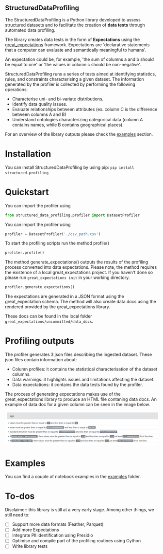 
## StructuredDataProfiling

The StructuredDataProfiling is a Python library developed to assess structured datasets and to facilitate the creation of **data tests** through automated data profiling.

The library creates data tests in the form of **Expectations** using the [great_expectations](https://www.greatexpectations.io) framework. Expectations are 'declarative statements that a computer can evaluate and semantically meaningful to humans'.

An expectation could be, for example, 'the sum of columns a and b should be equal to one' or 'the values in column c should be non-negative'.

StructuredDataProfiling runs a series of tests aimed at identifying statistics, rules, and constraints characterising a given dataset. The information generated by the profiler is collected by performing the following operations:

- Characterise uni- and bi-variate distributions.
- Identify data quality issues.
- Evaluate relationships between attributes (ex. column C is the difference between columns A and B)
- Understand ontologies characterizing categorical data (column A contains names, while B contains geographical places).

For an overview of the library outputs please check the [examples](./examples) section.

# Installation
You can install StructuredDataProfiling by using pip:
`pip install structured-profiling
`
# Quickstart
You can import the profiler using

```python
from structured_data_profiling.profiler import DatasetProfiler
```
You can import the profiler using
```python
profiler = DatasetProfiler('./csv_path.csv')
```
To start the profiling scripts run the method profile()
```python
profiler.profile()
```
The method generate_expectations() outputs the results of the profiling process converted into data expectations. Please note, the method requires the existence of a local great_expectations project.
If you haven't done so please run ```great_expectations init``` in your working directory.
```python
profiler.generate_expectations()
```
The expectations are generated in a JSON format using the great_expectation schema. The method will also create data docs using the rendered provided by the great_expectations library.

These docs can be found in the local folder ```great_expectations/uncommitted/data_docs```.

# Profiling outputs
The profiler generates 3 json files describing the ingested dataset. These json files contain information about:
- Column profiles: it contains the statistical characterisation of the dataset columns.
- Data warnings: it highlights issues and limitations affecting the dataset.
- Data expectations: it contains the data tests found by the profiler.

The process of generating expectations makes use of the great_expectations library to produce an HTML file contaning data docs. An example of data doc for a given column can be seen in the image below.

<img alt="data docs example 1" src="https://raw.githubusercontent.com/Clearbox-AI/StructuredDataProfiling/main/examples/num_columns.PNG"/>


# Examples
You can find a couple of notebook examples in the [examples](./examples) folder.
# To-dos
Disclaimer: this library is still at a very early stage. Among other things, we still need to:

- [ ] Support more data formats (Feather, Parquet)
- [ ] Add more Expectations
- [ ] Integrate PII identification using Presidio
- [ ] Optimise and compile part of the profiling routines using Cython
- [ ] Write library tests
